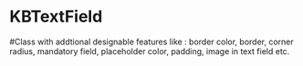 # KBTextField
#Class with addtional designable features like : border color, border, corner radius, mandatory field, placeholder color, padding, image in text field etc.
